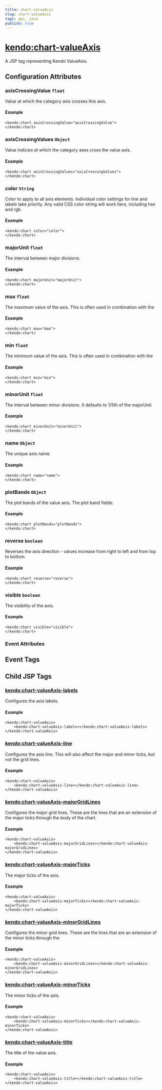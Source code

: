 ```yaml
---
title: chart-valueAxis
slug: chart-valueAxis
tags: api, java
publish: true
---
```


# <kendo:chart-valueAxis>
A JSP tag representing Kendo ValueAxis.

## Configuration Attributes


### axisCrossingValue `float`

Value at which the category axis crosses this axis.

#### Example
    <kendo:chart axisCrossingValue="axisCrossingValue">
    </kendo:chart>



### axisCrossingValues `Object`

Value indicies at which the category axes cross the value axis.

#### Example
    <kendo:chart axisCrossingValues="axisCrossingValues">
    </kendo:chart>



### color `String`

Color to apply to all axis elements.
Individual color settings for line and labels take priority. Any valid CSS color string will work here, including hex and rgb.

#### Example
    <kendo:chart color="color">
    </kendo:chart>



### majorUnit `float`

The interval between major divisions.

#### Example
    <kendo:chart majorUnit="majorUnit">
    </kendo:chart>



### max `float`

The maximum value of the axis.
This is often used in combination with the

#### Example
    <kendo:chart max="max">
    </kendo:chart>



### min `float`

The minimum value of the axis.
This is often used in combination with the

#### Example
    <kendo:chart min="min">
    </kendo:chart>



### minorUnit `float`

The interval between minor divisions.
It defaults to 1/5th of the majorUnit.

#### Example
    <kendo:chart minorUnit="minorUnit">
    </kendo:chart>



### name `Object`

The unique axis name.

#### Example
    <kendo:chart name="name">
    </kendo:chart>



### plotBands `Object`

The plot bands of the value axis.
The plot band fields:

#### Example
    <kendo:chart plotBands="plotBands">
    </kendo:chart>



### reverse `boolean`

Reverses the axis direction -
values increase from right to left and from top to bottom.

#### Example
    <kendo:chart reverse="reverse">
    </kendo:chart>



### visible `boolean`

The visibility of the axis.

#### Example
    <kendo:chart visible="visible">
    </kendo:chart>



### Event Attributes

## Event Tags
       

## Child JSP Tags

### [<kendo:chart-valueAxis-labels>](/api/wrappers/jsp/chart/valueaxis-labels)

Configures the axis labels.

#### Example

    <kendo:chart-valueAxis>
        <kendo:chart-valueAxis-labels></kendo:chart-valueAxis-labels>
    </kendo:chart-valueAxis>
 
### [<kendo:chart-valueAxis-line>](/api/wrappers/jsp/chart/valueaxis-line)

Configures the axis line. This will also affect the major and minor ticks, but not the grid lines.

#### Example

    <kendo:chart-valueAxis>
        <kendo:chart-valueAxis-line></kendo:chart-valueAxis-line>
    </kendo:chart-valueAxis>
 
### [<kendo:chart-valueAxis-majorGridLines>](/api/wrappers/jsp/chart/valueaxis-majorgridlines)

Configures the major grid lines. These are the lines that are an extension of the major ticks through the
body of the chart.

#### Example

    <kendo:chart-valueAxis>
        <kendo:chart-valueAxis-majorGridLines></kendo:chart-valueAxis-majorGridLines>
    </kendo:chart-valueAxis>
 
### [<kendo:chart-valueAxis-majorTicks>](/api/wrappers/jsp/chart/valueaxis-majorticks)

The major ticks of the axis.

#### Example

    <kendo:chart-valueAxis>
        <kendo:chart-valueAxis-majorTicks></kendo:chart-valueAxis-majorTicks>
    </kendo:chart-valueAxis>
 
### [<kendo:chart-valueAxis-minorGridLines>](/api/wrappers/jsp/chart/valueaxis-minorgridlines)

Configures the minor grid lines.  These are the lines that are an extension of the minor ticks through the

#### Example

    <kendo:chart-valueAxis>
        <kendo:chart-valueAxis-minorGridLines></kendo:chart-valueAxis-minorGridLines>
    </kendo:chart-valueAxis>
 
### [<kendo:chart-valueAxis-minorTicks>](/api/wrappers/jsp/chart/valueaxis-minorticks)

The minor ticks of the axis.

#### Example

    <kendo:chart-valueAxis>
        <kendo:chart-valueAxis-minorTicks></kendo:chart-valueAxis-minorTicks>
    </kendo:chart-valueAxis>
 
### [<kendo:chart-valueAxis-title>](/api/wrappers/jsp/chart/valueaxis-title)

The title of the value axis.

#### Example

    <kendo:chart-valueAxis>
        <kendo:chart-valueAxis-title></kendo:chart-valueAxis-title>
    </kendo:chart-valueAxis>
 

